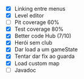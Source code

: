 - [X] Linking entre menus
- [X] Level editor
- [ ] Pit coverage 60%
- [X] Test coverage 80%
- [X] Better code Hub (7/10)
- [X] Herói sem club
- [X] Dar load a um gameState
- [X] Tentar dar fix ao guarda
- [X] Load custom map
- [ ] Javadoc
